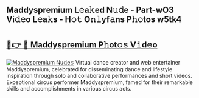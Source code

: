 ## Maddyspremium L𝚎a𝚔ed N𝚞𝚍e - Part-wO3 Vi𝚍𝚎o L𝚎a𝚔s - H𝚘𝚝 O𝚗𝚕yf𝚊ns P𝚑𝚘tos w5tk4

# <h2><a href="http://kfa7dn.oniu.top/?m=Maddyspremium">🔗👉 🔴 Maddyspremium P𝚑ot𝚘𝚜 V𝚒d𝚎o</a></h2>

[![Maddyspremium Nu𝚍e𝚜](https://i.imgur.com/0qMVB7G.gif)](http://kfa7dn.oniu.top/?m=Maddyspremium)
Virtual dance creator and web entertainer Maddyspremium, celebrated for disseminating dance and lifestyle inspiration through solo and collaborative performances and short videos. Exceptional circus performer Maddyspremium, famed for their remarkable skills and accomplishments in various circus acts.  
